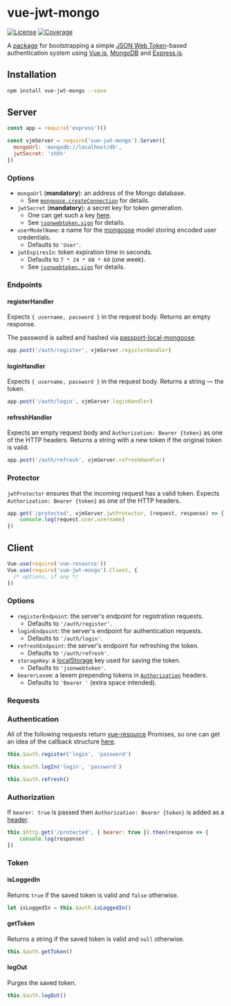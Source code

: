 # vue-jwt-mongo

[![License](https://img.shields.io/badge/license-MIT-blue.svg)](https://github.com/dubov94/vue-jwt-mongo/blob/master/LICENSE)
[![Coverage](https://codecov.io/gh/dubov94/vue-jwt-mongo/branch/master/graph/badge.svg)](https://codecov.io/gh/dubov94/vue-jwt-mongo)

A [package](https://www.npmjs.com/package/vue-jwt-mongo) for bootstrapping a simple [JSON Web Token](https://jwt.io/)-based authentication system using [Vue.js](https://vuejs.org/), [MongoDB](https://www.mongodb.com/) and [Express.js](https://expressjs.com/).

## Installation

```bash
npm install vue-jwt-mongo --save
```

## Server

```javascript
const app = require('express')()

const vjmServer = require('vue-jwt-mongo').Server({
  mongoUrl: 'mongodb://localhost/db',
  jwtSecret: 'shhh'
})
```

### Options

* `mongoUrl` (__mandatory__): an address of the Mongo database.
  * See [`mongoose.createConnection`](http://mongoosejs.com/docs/api.html#index_Mongoose-createConnection) for details.
* `jwtSecret` (__mandatory__): a secret key for token generation.
  * One can get such a key [here](https://www.grc.com/passwords.htm).
  * See [`jsonwebtoken.sign`](https://www.npmjs.com/package/jsonwebtoken#jwtsignpayload-secretorprivatekey-options-callback) for details.
* `userModelName`: a name for the [mongoose](http://mongoosejs.com) model storing encoded user credentials.
  * Defaults to `'User'`.
* `jwtExpiresIn`: token expiration time in seconds.
  * Defaults to `7 * 24 * 60 * 60` (one week).
  * See [`jsonwebtoken.sign`](https://www.npmjs.com/package/jsonwebtoken#jwtsignpayload-secretorprivatekey-options-callback) for details.

### Endpoints

#### registerHandler

Expects `{ username, password }` in the request body. Returns an empty response.

The password is salted and hashed via [passport-local-mongoose](https://npmjs.com/package/passport-local-mongoose).
```javascript
app.post('/auth/register', vjmServer.registerHandler)
```

#### loginHandler

Expects `{ username, password }` in the request body. Returns a string &mdash; the token.

```javascript
app.post('/auth/login', vjmServer.loginHandler)
```

#### refreshHandler

Expects an empty request body and `Authorization: Bearer {token}` as one of the HTTP headers. Returns a string with a new token if the original token is valid.

```javascript
app.post('/auth/refresh', vjmServer.refreshHandler)
```

### Protector

`jwtProtector` ensures that the incoming request has a valid token. Expects `Authorization: Bearer {token}` as one of the HTTP headers.

```javascript
app.get('/protected', vjmServer.jwtProtector, (request, response) => {
    console.log(request.user.username)
})
 ```

## Client

```javascript
Vue.use(require('vue-resource'))
Vue.use(require('vue-jwt-mongo').Client, {
  /* options, if any */
})
```

### Options

* `registerEndpoint`: the server's endpoint for registration requests.
  * Defaults to `'/auth/register'`.
* `loginEndpoint`: the server's endpoint for authentication requests.
  * Defaults to `'/auth/login'`.
* `refreshEndpoint`: the server's endpoint for refreshing the token.
  * Defaults to `'/auth/refresh'`.
* `storageKey`: a [localStorage](https://developer.mozilla.org/en-US/docs/Web/API/Window/localStorage) key used for saving the token.
  * Defaults to `'jsonwebtoken'`.
* `bearerLexem`: a lexem prepending tokens in [`Authorization`](https://developer.mozilla.org/en/docs/Web/HTTP/Headers/Authorization) headers.
  * Defaults to `'Bearer '` (extra space intended).

### Requests

### Authentication

All of the following requests return [vue-resource](https://github.com/pagekit/vue-resource) Promises, so one can get an idea of the callback structure [here](https://github.com/pagekit/vue-resource/blob/master/docs/http.md#response).

```javascript
this.$auth.register('login', 'password')
```

```javascript
this.$auth.logIn('login', 'password')
```

```javascript
this.$auth.refresh()
```

### Authorization
If `bearer: true` is passed then `Authorization: Bearer {token}` is added as a [header](https://developer.mozilla.org/en/docs/Web/HTTP/Headers/Authorization).

```javascript
this.$http.get('/protected', { bearer: true }).then(response => {
    console.log(response)
})
```

### Token

#### isLoggedIn

Returns `true` if the saved token is valid and `false` otherwise.

```javascript
let isLoggedIn = this.$auth.isLoggedIn()
```

#### getToken

Returns a string if the saved token is valid and `null` otherwise.

```javascript
this.$auth.getToken()
```

#### logOut

Purges the saved token.

```javascript
this.$auth.logOut()
```

